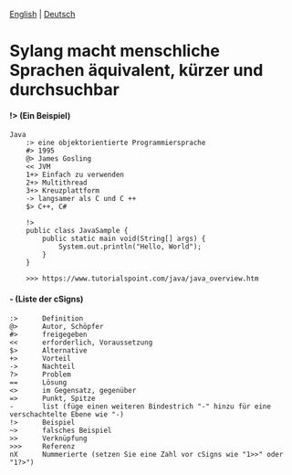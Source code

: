 [English](./README.md) | [Deutsch](./README-de.md)

# Sylang macht menschliche Sprachen äquivalent, kürzer und durchsuchbar

#### !> (Ein Beispiel)
```
Java
	:> eine objektorientierte Programmiersprache
	#> 1995
	@> James Gosling
	<< JVM
	1+> Einfach zu verwenden
	2+> Multithread
	3+> Kreuzplattform
	-> langsamer als C und C ++
	$> C++, C#

	!>
	public class JavaSample {
		public static main void(String[] args) {
			System.out.println("Hello, World");
		}
	}
    
	>>> https://www.tutorialspoint.com/java/java_overview.htm
```

#### - (Liste der cSigns)
```
:>		Definition
@>		Autor, Schöpfer
#>		freigegeben
<<		erforderlich, Voraussetzung
$>		Alternative
+>		Vorteil
->		Nachteil
?>		Problem
==		Lösung
<>		im Gegensatz, gegenüber
=>		Punkt, Spitze
-		list (füge einen weiteren Bindestrich "-" hinzu für eine verschachtelte Ebene wie "-)
!>		Beispiel
~>		falsches Beispiel
>>		Verknüpfung
>>>		Referenz
nX		Nummerierte (setzen Sie eine Zahl vor cSigns wie "1>>" oder "1?>")
```